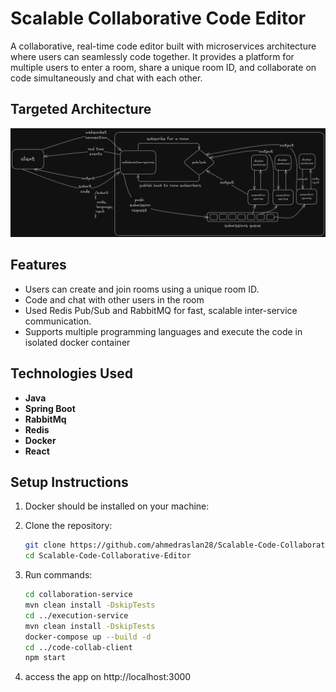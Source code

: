 # Scalable Collaborative Code Editor
A collaborative, real-time code editor built with microservices architecture where users can seamlessly code together. It provides a platform for multiple users to enter a room, share a unique room ID, and collaborate on code simultaneously and chat with each other.
## Targeted Architecture
![Targeted Architecture](media/arch.png)

## Features
- Users can create and join rooms using a unique room ID.
- Code and chat with other users in the room 
- Used Redis Pub/Sub and RabbitMQ for fast, scalable inter-service communication.
- Supports multiple programming languages and execute the code in isolated docker container 

## Technologies Used

- **Java**
- **Spring Boot**
- **RabbitMq**
- **Redis**
- **Docker**
- **React**

## Setup Instructions
1. Docker should be installed on your machine:

2. Clone the repository:
   ```sh
   git clone https://github.com/ahmedraslan28/Scalable-Code-Collaborative-Editor.git
   cd Scalable-Code-Collaborative-Editor
   ```
3. Run commands:
   ```sh
   cd collaboration-service
   mvn clean install -DskipTests 
   cd ../execution-service
   mvn clean install -DskipTests
   docker-compose up --build -d 
   cd ../code-collab-client
   npm start
   ```
4. access the app on http://localhost:3000

